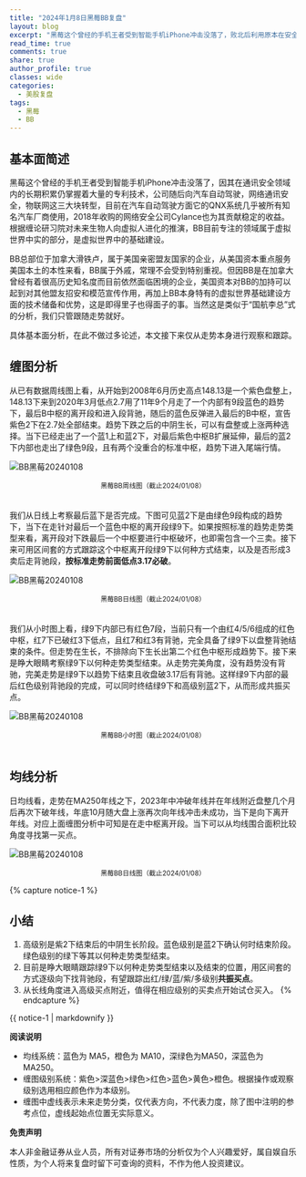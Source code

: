 ```yaml
---
title: "2024年1月8日黑莓BB复盘"
layout: blog
excerpt: "黑莓这个曾经的手机王者受到智能手机iPhone冲击没落了，败北后利用原本在安全方面的技术积累，向汽车自动驾驶，网络通讯安全，物联网三大块转型，目前在汽车自动驾驶方面它的QNX系统几乎被所有知名汽车厂商使用，2018年收购的网络安全公司Cylance也为其贡献稳定的收益。"
read_time: true
comments: true
share: true
author_profile: true
classes: wide
categories:
  - 美股复盘
tags:
  - 黑莓
  - BB
---
```


## 基本面简述

黑莓这个曾经的手机王者受到智能手机iPhone冲击没落了，因其在通讯安全领域内的长期积累仍掌握着大量的专利技术，公司随后向汽车自动驾驶，网络通讯安全，物联网这三大块转型，目前在汽车自动驾驶方面它的QNX系统几乎被所有知名汽车厂商使用，2018年收购的网络安全公司Cylance也为其贡献稳定的收益。根据缠论研习院对未来生物人向虚拟人进化的推演，BB目前专注的领域属于虚拟世界中实的部分，是虚拟世界中的基础建设。

BB总部位于加拿大滑铁卢，属于美国亲密盟友国家的企业，从美国资本重点服务美国本土的本性来看，BB属于外戚，常理不会受到特别重视。但因BB是在加拿大曾经有着很高历史知名度而目前依然面临困境的企业，美国资本对BB的加持可以起到对其他盟友招安和模范宣传作用，再加上BB本身特有的虚拟世界基础建设方面的技术储备和优势，这是即得里子也得面子的事。当然这是类似于“国航李总”式的分析，我们只管跟随走势就好。

具体基本面分析，在此不做过多论述，本文接下来仅从走势本身进行观察和跟踪。

## 缠图分析

从已有数据周线图上看，从开始到2008年6月历史高点148.13是一个紫色盘整上，148.13下来到2020年3月低点2.7用了11年9个月走了一个内部有9段蓝色的趋势下，最后B中枢的离开段和进入段背驰，随后的蓝色反弹进入最后的B中枢，宣告紫色2下在2.7处全部结束。趋势下跌之后的中阴生长，可以有盘整或上涨两种选择。当下已经走出了一个蓝1上和蓝2下，对最后紫色中枢B扩展延伸，最后的蓝2下内部也走出了绿色9段，且有两个没重合的标准中枢，趋势下进入尾端行情。

![BB黑莓20240108](https://image.olim.cc/2024/2024-01-08-BB-week.png)
<small><center>黑莓BB周线图（截止2024/01/08）</center></small>　

我们从日线上考察最后蓝下是否完成。下图可见蓝2下是由绿色9段构成的趋势下，当下在走针对最后一个蓝色中枢的离开段绿9下。如果按照标准的趋势走势类型来看，离开段对下跌最后一个中枢要进行中枢破坏，也即需包含一个三卖。接下来可用区间套的方式跟踪这个中枢离开段绿9下以何种方式结束，以及是否形成3卖后走背驰段，**按标准走势前面低点3.17必破**。

![BB黑莓20240108](https://image.olim.cc/2024/2024-01-08-BB-day.png)
<small><center>黑莓BB日线图（截止2024/01/08）</center></small>　

我们从小时图上看，绿9下内部已有红色7段，当前只有一个由红4/5/6组成的红色中枢，红7下已破红3下低点，且红7和红3有背驰，完全具备了绿9下以盘整背驰结束的条件。但走势在生长，不排除向下生长出第二个红色中枢形成趋势下。接下来是睁大眼睛考察绿9下以何种走势类型结束。从走势完美角度，没有趋势没有背驰，完美走势是绿9下以趋势下结束且收盘破3.17后有背驰。这样绿9下内部的最后红色级别背驰段的完成，可以同时终结绿9下和高级别蓝2下，从而形成共振买点。

![BB黑莓20240108](https://image.olim.cc/2024/2024-01-08-BB-hour.png)
<small><center>黑莓BB小时图（截止2024/01/08）</center></small>　

## 均线分析

日均线看，走势在MA250年线之下，2023年中冲破年线并在年线附近盘整几个月后再次下破年线，年底10月随大盘上涨再次向年线冲击未成功，当下是向下离开年线。对应上面缠图分析中可知是在走中枢离开段。当下可以从均线围合面积比较角度寻找第一买点。

![BB黑莓20240108](https://image.olim.cc/2024/2024-01-08-BB-day-j.png)
<small><center>黑莓BB日线图（截止2024/01/08）</center></small>

{% capture notice-1 %}
## 小结
1. 高级别是紫2下结束后的中阴生长阶段。蓝色级别是蓝2下确认何时结束阶段。绿色级别的绿下等其以何种走势类型结束。
2. 目前是睁大眼睛跟踪绿9下以何种走势类型结束以及结束的位置，用区间套的方式逐级向下找背驰段，有望跟踪出红/绿/蓝/紫/多级别**共振买点**。
3. 从长线角度进入高级买点附近，值得在相应级别的买卖点开始试仓买入。
{% endcapture %}
<div class="notice">{{ notice-1 | markdownify }}</div>

**阅读说明**

* 均线系统：蓝色为 MA5，橙色为 MA10，深绿色为MA50，深蓝色为MA250。
* 缠图级别系统：紫色>深蓝色>绿色>红色>蓝色>黄色>橙色。根据操作或观察级别选用相应颜色作为本级别。
* 缠图中虚线表示未来走势分类，仅代表方向，不代表力度，除了图中注明的参考点位，虚线起始点位置无实际意义。

**免责声明** 

本人非金融证券从业人员，所有对证券市场的分析仅为个人兴趣爱好，属自娱自乐性质，为个人将来复盘时留下可查询的资料，不作为他人投资建议。


